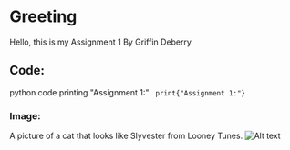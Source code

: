 # Greeting
Hello, this is my Assignment 1
By Griffin Deberry

## Code:
python code printing "Assignment 1:"
<code>
print{"Assignment 1:"}
</code>

### Image:
A picture of a cat that looks like Slyvester from Looney Tunes.
![Alt text](https://satchelslastresort.org/wp-content/uploads/2022/06/Sylvester_CE_2022_4-226x300.jpg)

